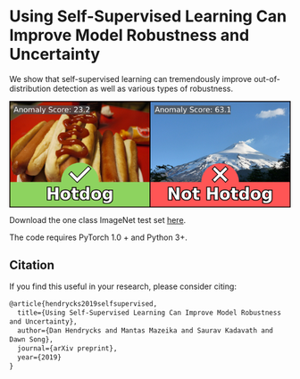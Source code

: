 # Using Self-Supervised Learning Can Improve Model Robustness and Uncertainty

We show that self-supervised learning can tremendously improve out-of-distribution detection as well as various types of robustness.

<img align="center" src="not_hotdog.png" width="750">

Download the one class ImageNet test set [here](https://drive.google.com/file/d/13xzVuQMEhSnBRZr-YaaO08coLU2dxAUq/view?usp=sharing).

The code requires PyTorch 1.0 + and Python 3+.

## Citation

If you find this useful in your research, please consider citing:

    @article{hendrycks2019selfsupervised,
      title={Using Self-Supervised Learning Can Improve Model Robustness and Uncertainty},
      author={Dan Hendrycks and Mantas Mazeika and Saurav Kadavath and Dawn Song},
      journal={arXiv preprint},
      year={2019}
    }
